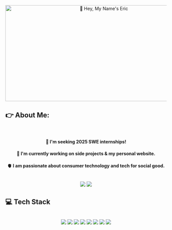 <p align="center">
  <img width="600" height="300" src="https://i.giphy.com/media/v1.Y2lkPTc5MGI3NjExdTZvZ2hoMG40ZWpkaWd2MWVkM3U5OXQ2MGpnbzBsMXc4NmFxaGZvcyZlcD12MV9pbnRlcm5hbF9naWZfYnlfaWQmY3Q9Zw/S2IfEQqgWc0AH4r6Al/giphy.gif" alt="👋 Hey, My Name's Eric" title="👋 Hey, My Name's Eric"/>
</p>

<h2> 👉 About Me: </h2>
<br/>
<div align="center">  
  <h4>💼 I'm seeking 2025 SWE internships!</h4>
  <h4>🤖 I'm currently working on side projects & my personal website.</h4>
  <h4>🫀 I am passionate about consumer technology and tech for social good.</h4>
  <div>
    <br/>
    <img src="https://img.shields.io/badge/LinkedIn-0077B5?style=for-the-badge&logo=linkedin&logoColor=white" href="https://www.linkedin.com/in/eric-mxrtin"/>
    <img src="https://img.shields.io/badge/website-000000?style=for-the-badge&logo=About.me&logoColor=white" href="https://www.youtube.com/watch?v=dQw4w9WgXcQ&ab_channel=RickAstley"/>
  </div>
</div>

<h2>💻 Tech Stack</h2>
<br/>
<div align="center">
  <img src="https://img.shields.io/badge/C%2B%2B-00599C?style=for-the-badge&logo=c%2B%2B&logoColor=white"/>
  <img src="https://img.shields.io/badge/JavaScript-323330?style=for-the-badge&logo=javascript&logoColor=F7DF1E"/>
  <img src="https://img.shields.io/badge/TypeScript-007ACC?style=for-the-badge&logo=typescript&logoColor=white"/>
  <img src="https://img.shields.io/badge/Node%20js-339933?style=for-the-badge&logo=nodedotjs&logoColor=white"/>
  <img src="https://img.shields.io/badge/Python-FFD43B?style=for-the-badge&logo=python&logoColor=blue"/>
  <img src="https://img.shields.io/badge/Django-092E20?style=for-the-badge&logo=django&logoColor=green"/>
  <img src="https://img.shields.io/badge/Docker-2CA5E0?style=for-the-badge&logo=docker&logoColor=white"/>
  <img src="https://img.shields.io/badge/GitLab-330F63?style=for-the-badge&logo=gitlab&logoColor=white"/>
</div>
